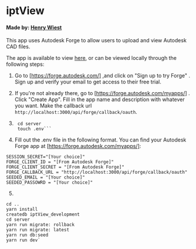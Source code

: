# iptView
#### Made by: [Henry Wiest](https://github.com/henryw110)

This app uses Autodesk Forge to allow users to upload and view Autodesk CAD files.

The app is available to view [here](https://ipt-viewer.herokuapp.com), or can be viewed locally through the following steps:

1. Go to [https://forge.autodesk.com/] ,and click on "Sign up to try Forge" . Sign up and verify your email to get access to their free trial.

2. If you're not already there, go to [https://forge.autodesk.com/myapps/] . Click "Create App". Fill in the app name and description with whatever you want. Make the callback url ```http://localhost:3000/api/forge/callback/oauth```.

3. ```git clone https://github.com/henryw110/iptView.git
    cd server
    touch .env```

4. Fill out the .env file in the following format. You can find your Autodesk Forge app at [https://forge.autodesk.com/myapps/]:

```
SESSION_SECRET="[Your choice]"
FORGE_CLIENT_ID = "[From Autodesk Forge]"
FORGE_CLIENT_SECRET = "[From Autodesk Forge]"
FORGE_CALLBACK_URL = "http://localhost:3000/api/forge/callback/oauth"
SEEDED_EMAIL = "[Your choice]"
SEEDED_PASSOWRD = "[Your choice]" 
```

5. 
```
cd ..
yarn install
createdb iptView_development
cd server
yarn run migrate: rollback
yarn run migrate: latest
yarn run db:seed
yarn run dev`

```